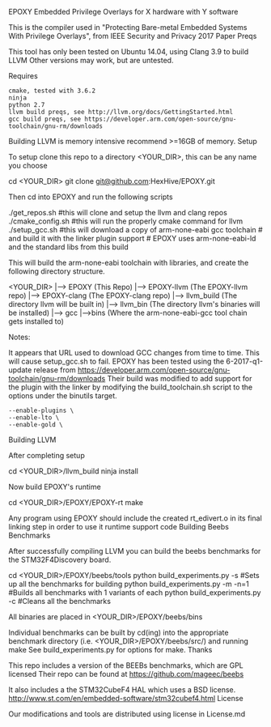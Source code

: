 EPOXY Embedded Privilege Overlays for X hardware with Y software

This is the compiler used in "Protecting Bare-metal Embedded Systems With Privilege Overlays", from IEEE Security and Privacy 2017 Paper
Preqs

This tool has only been tested on Ubuntu 14.04, using Clang 3.9 to build LLVM Other versions may work, but are untested.

Requires

    cmake, tested with 3.6.2
    ninja
    python 2.7
    llvm build preqs, see http://llvm.org/docs/GettingStarted.html
    gcc build preqs, see https://developer.arm.com/open-source/gnu-toolchain/gnu-rm/downloads

Building LLVM is memory intensive recommend >=16GB of memory.
Setup

To setup clone this repo to a directory <YOUR_DIR>, this can be any name you choose

cd <YOUR_DIR>
git clone git@github.com:HexHive/EPOXY.git

Then cd into EPOXY and run the following scripts

./get_repos.sh  #this will clone and setup the llvm and clang repos
./cmake_config.sh  #this will run the properly cmake command for llvm
./setup_gcc.sh  #this will download a copy of arm-none-eabi gcc toolchain
		# and build it with the linker plugin support
		# EPOXY uses arm-none-eabi-ld and the standard libs from this build

This will build the arm-none-eabi toolchain with libraries, and create the following directory structure.

<YOUR_DIR>
  |--> EPOXY (This Repo)
  |--> EPOXY-llvm   (The EPOXY-llvm repo)
  |--> EPOXY-clang  (The EPOXY-clang repo)
  |--> llvm_build   (The directory llvm will be built in)
  |--> llvm_bin     (The directory llvm's binaries will be installed)
  |--> gcc
        |-->bins    (Where the arm-none-eabi-gcc tool chain gets installed to)

Notes:

It appears that URL used to download GCC changes from time to time. This will cause setup_gcc.sh to fail. EPOXY has been tested using the 6-2017-q1-update release from https://developer.arm.com/open-source/gnu-toolchain/gnu-rm/downloads Their build was modified to add support for the plugin with the linker by modifying the build_toolchain.sh script to the options under the binutils target.

    --enable-plugins \
    --enable-lto \
    --enable-gold \

Building LLVM

After completing setup

cd <YOUR_DIR>/llvm_build
ninja install

Now build EPOXY's runtime

cd <YOUR_DIR>/EPOXY/EPOXY-rt
make

Any program using EPOXY should include the created rt_edivert.o in its final linking step in order to use it runtime support code
Building Beebs Benchmarks

After successfully compiling LLVM you can build the beebs benchmarks for the STM32F4Discovery board.

cd <YOUR_DIR>/EPOXY/beebs/tools
python build_experiments.py -s #Sets up all the benchmarks for building
python build_experiments.py -m -n=1 #Builds all benchmarks with 1 variants of each
python build_experiments.py -c  #Cleans all the benchmarks

All binaries are placed in <YOUR_DIR>/EPOXY/beebs/bins

Individual benchmarks can be built by cd(ing) into the appropriate benchmark directory (i.e. <YOUR_DIR>/EPOXY/beebs/src/) and running make See build_experiments.py for options for make.
Thanks

This repo includes a version of the BEEBs benchmarks, which are GPL licensed Their repo can be found at https://github.com/mageec/beebs

It also includes a the STM32CubeF4 HAL which uses a BSD license. http://www.st.com/en/embedded-software/stm32cubef4.html
License

Our modifications and tools are distributed using license in License.md
